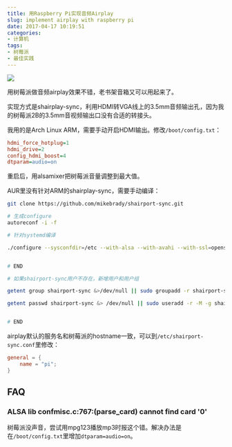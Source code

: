 ```yaml
---
title: 用Raspberry Pi实现音频Airplay
slug: implement airplay with raspberry pi
date: 2017-04-17 10:19:51
categories:
- 计算机
tags:
- 树莓派
- 最佳实践
---
```


![](http://ww1.sinaimg.cn/large/006tKfTcly1fepi05fa8ej31kw1kwx6q.jpg)

用树莓派做音频airplay效果不错，老书架音箱又可以用起来了。

实现方式是shairplay-sync，利用HDMI转VGA线上的3.5mm音频输出孔，因为我的树莓派2B的3.5mm音视频输出口没有合适的转接头。

我用的是Arch Linux ARM，需要手动开启HDMI输出。修改`/boot/config.txt`：

```ini
hdmi_force_hotplug=1
hdmi_drive=2
config_hdmi_boost=4
dtparam=audio=on
```

重启后，用alsamixer把树莓派音量调整到最大值。

AUR里没有针对ARM的shairplay-sync，需要手动编译：

```bash
git clone https://github.com/mikebrady/shairport-sync.git
```

```bash
# 生成configure
autoreconf -i -f
```

```bash
# 针对systemd编译

./configure --sysconfdir=/etc --with-alsa --with-avahi --with-ssl=openssl --with-metadata --with-soxr --with-systemd


# END
```

```bash
# 如果shairport-sync用户不存在，新增用户和用户组

getent group shairport-sync &>/dev/null || sudo groupadd -r shairport-sync >/dev/null

getent passwd shairport-sync &> /dev/null || sudo useradd -r -M -g shairport-sync -s /usr/bin/nologin -G audio shairport-sync >/dev/null


# END
```

airplay默认的服务名和树莓派的hostname一致，可以到`/etc/shairport-sync.conf`里修改：

```conf
general = {
    name = "pi";
}
```

## FAQ

### ALSA lib confmisc.c:767:(parse_card) cannot find card '0'
树莓派没声音，尝试用mpg123播放mp3时报这个错。解决办法是在`/boot/config.txt`里增加`dtparam=audio=on`。

